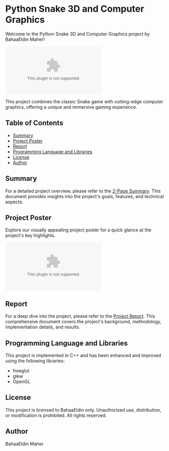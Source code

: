 # Python Snake 3D and Computer Graphics

Welcome to the Python Snake 3D and Computer Graphics project by BahaaEldin Maher!

![Project Poster](./Snake-Game-poster.pptx)

This project combines the classic Snake game with cutting-edge computer graphics, offering a unique and immersive gaming experience.

## Table of Contents
- [Summary](#summary)
- [Project Poster](#project-poster)
- [Report](#report)
- [Programming Language and Libraries](#ProgrammingLanguageandLibraries)
- [License](#license)
- [Author](#Author)

## Summary
For a detailed project overview, please refer to the [2-Page Summary](./2-Page%20Summary.docx). This document provides insights into the project's goals, features, and technical aspects.

## Project Poster
Explore our visually appealing project poster for a quick glance at the project's key highlights.

![Project Poster](./Snake-Game-poster.pptx)

## Report
For a deep dive into the project, please refer to the [Project Report](./Snake%20Game%20Report.pdf). This comprehensive document covers the project's background, methodology, implementation details, and results.

## Programming Language and Libraries
This project is implemented in C++ and has been enhanced and improved using the following libraries:

- freeglut
- glew
- OpenGL

## License
This project is licensed to BahaaEldin only. Unauthorized use, distribution, or modification is prohibited. All rights reserved.

## Author
BahaaEldin Maher
